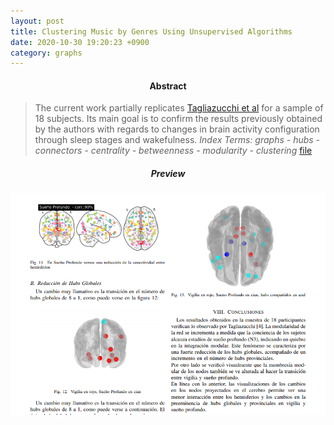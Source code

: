 ```yaml
---
layout: post
title: Clustering Music by Genres Using Unsupervised Algorithms
date: 2020-10-30 19:20:23 +0900
category: graphs
---
```




#### <div align="center">Abstract
> The current work partially replicates [Tagliazucchi et al](https://drive.google.com/file/d/1ChXu95j_SG9dnaRO7qo5lILKtFAFU5W4/view?usp=sharing) for a sample of 18 subjects. Its main goal is to confirm the results previously obtained by the authors with regards to changes in brain activity configuration through sleep stages and wakefulness.
> *Index Terms:  graphs - hubs - connectors -  centrality - betweenness - modularity -  clustering*
[file](https://drive.google.com/file/d/1P2qfTiXz85l_oXSx2pofienERwJfAmKN/view?usp=sharing)</div>

##### <div align="center">Preview
![alt text](/public/img/redes_en_el_cerebro.png)
